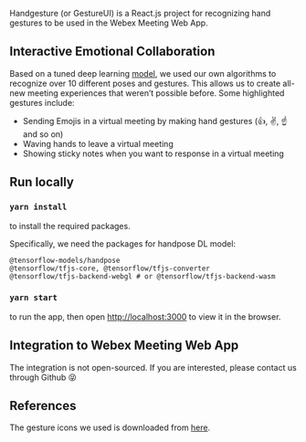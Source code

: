 Handgesture (or GestureUI) is a React.js project for recognizing hand gestures to be used in the Webex Meeting Web App. 

## Interactive Emotional Collaboration

Based on a tuned deep learning [model](https://github.com/tensorflow/tfjs-models/tree/master/handpose), we used our own algorithms to recognize over 10 different poses and gestures. This allows us to create all-new meeting experiences that weren’t possible before. Some highlighted gestures include:

* Sending Emojis in a virtual meeting by making hand gestures (:thumbsup:, :v:, :point_up: and so on)
* Waving hands to leave a virtual meeting
* Showing sticky notes when you want to response in a virtual meeting

## Run locally

### `yarn install`

to install the required packages.

Specifically, we need the packages for handpose DL model:
```
@tensorflow-models/handpose
@tensorflow/tfjs-core, @tensorflow/tfjs-converter
@tensorflow/tfjs-backend-webgl # or @tensorflow/tfjs-backend-wasm
```

### `yarn start`

to run the app, then open [http://localhost:3000](http://localhost:3000) to view it in the browser.

## Integration to Webex Meeting Web App

The integration is not open-sourced. If you are interested, please contact us through Github :stuck_out_tongue_closed_eyes:

## References

The gesture icons we used is downloaded from [here](https://www.flaticon.com/packs/hands).
